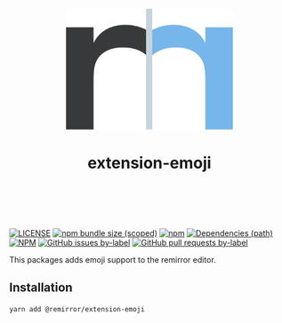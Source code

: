 <div align="center">
	<br />
	<div>
		<img width="300" src="../../support/assets/logo-icon.svg" alt="remirror" />
    <h1 align="center">extension-emoji</h1>
	</div>
    <br />
    <br />
    <br />
    <br />
</div>

[![LICENSE](https://img.shields.io/npm/l/remirror.svg?style=for-the-badge)](https://github.com/ifiokjr/remirror/blob/master/LICENSE) [![npm bundle size (scoped)](https://img.shields.io/bundlephobia/minzip/@remirror/extension-emoji.svg?style=for-the-badge)](https://bundlephobia.com/result?p=@remirror/extension-emoji) [![npm](https://img.shields.io/npm/dm/@remirror/extension-emoji.svg?style=for-the-badge&logo=npm)](https://www.npmjs.com/package/@remirror/extension-emoji) [![Dependencies (path)](https://img.shields.io/david/ifiokjr/remirror.svg?logo=npm&path=@remirror%2Fextension-emoji&style=for-the-badge)](https://github.com/ifiokjr/remirror/blob/master/@remirror/extension-emoji/package.json) [![NPM](https://img.shields.io/npm/l/@remirror/extension-emoji.svg?style=for-the-badge)](https://github.com/ifiokjr/remirror/blob/master/LICENSE) [![GitHub issues by-label](https://img.shields.io/github/issues/ifiokjr/remirror/@remirror/extension-emoji.svg?label=Open%20Issues&logo=github&style=for-the-badge)](https://github.com/ifiokjr/remirror/issues?utf8=%E2%9C%93&q=is%3Aissue+is%3Aopen+sort%3Aupdated-desc+label%3A%40remirror%2Fextension-emoji) [![GitHub pull requests by-label](https://img.shields.io/github/issues-pr/ifiokjr/remirror/@remirror/extension-emoji.svg?label=Open%20Pull%20Requests&logo=github&style=for-the-badge)](https://github.com/ifiokjr/remirror/pulls?utf8=%E2%9C%93&q=is%3Apr+is%3Aopen+sort%3Aupdated-desc+label%3A%40remirror%2Fextension-emoji)

This packages adds emoji support to the remirror editor.

## Installation

```bash
yarn add @remirror/extension-emoji
```
